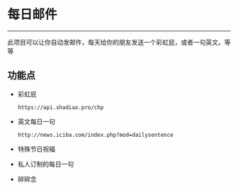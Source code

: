 # 每日邮件

---

此项目可以让你自动发邮件，每天给你的朋友发送一个彩虹屁，或者一句英文。等等



## 功能点

- 彩虹屁

  ```
  https://api.shadiao.pro/chp
  ```

  

- 英文每日一句

  ```
  http://news.iciba.com/index.php?mod=dailysentence
  ```

  

- 特殊节日祝福

- 私人订制的每日一句

- 碎碎念










